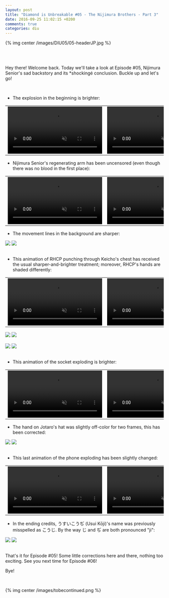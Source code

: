 ```yaml
---
layout: post
title: "Diamond is Unbreakable #05 - The Nijimura Brothers - Part 3"
date: 2016-09-25 11:02:15 +0200
comments: true
categories: diu
---
```


{% img center /images/DIU05/05-headerJP.jpg %}
<!-- more -->

<br>
<br>

Hey there! Welcome back. Today we'll take a look at Episode #05, Nijimura Senior's sad backstory and its *shockingé conclusion. Buckle up and let's go!

<br>

- The explosion in the beginning is brighter:

<table width="100%">
<tr>
<td align="left" valign="top" width="50%">
<video class='center' muted nocontrols autoplay playsinline loop preload='auto'>
  <source src="./../videos/DIU05/TV 01 - explosion.webm" type='video/webm; codecs="vp8, vorbis"'>
  <source src="./../videos/DIU05/TV 01 - explosion.mp4" type='video/mp4; codecs=avc1.42E01E,mp4a.40.2'>
</video>
</td>
<td align="left" valign="top" width="50%">
<video class='center' muted nocontrols autoplay playsinline loop preload='auto'>
  <source src="./../videos/DIU05/BD 01 - explosion.webm" type='video/webm; codecs="vp8, vorbis"'>
  <source src="./../videos/DIU05/BD 01 - explosion.mp4" type='video/mp4; codecs=avc1.42E01E,mp4a.40.2'>
</video>
</td>
</tr>
</table>

- Nijimura Senior's regenerating arm has been uncensored (even though there was no blood in the first place):

<table width="100%">
<tr>
<td align="left" valign="top" width="50%">
<video class='center' muted nocontrols autoplay playsinline loop preload='auto'>
  <source src="./../videos/DIU05/TV 02 - arm.webm" type='video/webm; codecs="vp8, vorbis"'>
  <source src="./../videos/DIU05/TV 02 - arm.mp4" type='video/mp4; codecs=avc1.42E01E,mp4a.40.2'>
</video>
</td>
<td align="left" valign="top" width="50%">
<video class='center' muted nocontrols autoplay playsinline loop preload='auto'>
  <source src="./../videos/DIU05/BD 02 - arm.webm" type='video/webm; codecs="vp8, vorbis"'>
  <source src="./../videos/DIU05/BD 02 - arm.mp4" type='video/mp4; codecs=avc1.42E01E,mp4a.40.2'>
</video>
</td>
</tr>
</table>

- The movement lines in the background are sharper:

<div id="container1" class="twentytwenty-container">
 <img src="./../images/DIU05/tv-24000.jpg" />
 <img src="./../images/DIU05/bd-24000.jpg" />
</div>

<br>

- This animation of RHCP punching through Keicho's chest has received the usual sharper-and-brighter treatment; moreover, RHCP's hands are shaded differently:

<table width="100%">
<tr>
<td align="left" valign="top" width="50%">
<video class='center' muted nocontrols autoplay playsinline loop preload='auto'>
  <source src="./../videos/DIU05/TV 03 - RHCP.webm" type='video/webm; codecs="vp8, vorbis"'>
  <source src="./../videos/DIU05/TV 03 - RHCP.mp4" type='video/mp4; codecs=avc1.42E01E,mp4a.40.2'>
</video>
</td>
<td align="left" valign="top" width="50%">
<video class='center' muted nocontrols autoplay playsinline loop preload='auto'>
  <source src="./../videos/DIU05/BD 03 - RHCP.webm" type='video/webm; codecs="vp8, vorbis"'>
  <source src="./../videos/DIU05/BD 03 - RHCP.mp4" type='video/mp4; codecs=avc1.42E01E,mp4a.40.2'>
</video>
</td>
</tr>
</table>

<div id="container1" class="twentytwenty-container">
 <img src="./../images/DIU05/tv-24170.jpg" />
 <img src="./../images/DIU05/bd-24170.jpg" />
</div>

<br>

<div id="container1" class="twentytwenty-container">
 <img src="./../images/DIU05/tv-24830.jpg" />
 <img src="./../images/DIU05/bd-24830.jpg" />
</div>

<br>

- This animation of the socket exploding is brighter:

<table width="100%">
<tr>
<td align="left" valign="top" width="50%">
<video class='center' muted nocontrols autoplay playsinline loop preload='auto'>
  <source src="./../videos/DIU05/TV 04 - flashes.webm" type='video/webm; codecs="vp8, vorbis"'>
  <source src="./../videos/DIU05/TV 04 - flashes.mp4" type='video/mp4; codecs=avc1.42E01E,mp4a.40.2'>
</video>
</td>
<td align="left" valign="top" width="50%">
<video class='center' muted nocontrols autoplay playsinline loop preload='auto'>
  <source src="./../videos/DIU05/BD 04 - flashes.webm" type='video/webm; codecs="vp8, vorbis"'>
  <source src="./../videos/DIU05/BD 04 - flashes.mp4" type='video/mp4; codecs=avc1.42E01E,mp4a.40.2'>
</video>
</td>
</tr>
</table>

- The hand on Jotaro's hat was slightly off-color for two frames, this has been corrected:

<div id="container1" class="twentytwenty-container">
 <img src="./../images/DIU05/tv-29725.jpg" />
 <img src="./../images/DIU05/bd-29725.jpg" />
</div>

<br>

- This last animation of the phone exploding has been slightly changed:

<table width="100%">
<tr>
<td align="left" valign="top" width="50%">
<video class='center' muted nocontrols autoplay playsinline loop preload='auto'>
  <source src="./../videos/DIU05/TV 05 - phone.webm" type='video/webm; codecs="vp8, vorbis"'>
  <source src="./../videos/DIU05/TV 05 - phone.mp4" type='video/mp4; codecs=avc1.42E01E,mp4a.40.2'>
</video>
</td>
<td align="left" valign="top" width="50%">
<video class='center' muted nocontrols autoplay playsinline loop preload='auto'>
  <source src="./../videos/DIU05/BD 05 - phone.webm" type='video/webm; codecs="vp8, vorbis"'>
  <source src="./../videos/DIU05/BD 05 - phone.mp4" type='video/mp4; codecs=avc1.42E01E,mp4a.40.2'>
</video>
</td>
</tr>
</table>

- In the ending credits, うすいこうぢ (Usui Kōji)'s name was previously misspelled as こうじ. By the way じ and ぢ are both pronounced "ji":

<div id="container1" class="twentytwenty-container">
 <img src="./../images/DIU05/tv-32800.jpg" />
 <img src="./../images/DIU05/bd-32800.jpg" />
</div>

<br>

That's it for Episode #05! Some little corrections here and there, nothing too exciting. See you next time for Episode #06!

Bye!

<br>

{% img center /images/tobecontinued.png %}
